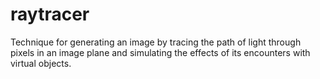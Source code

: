 # raytracer
Technique for generating an image by tracing the path of light through pixels in an image plane and simulating the effects of its encounters with virtual objects.
